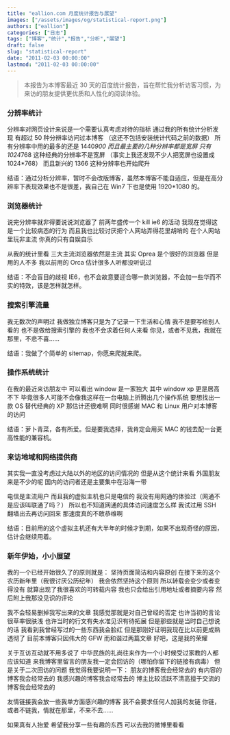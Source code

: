 ```yaml
---
title: "eallion.com 月度统计报告与展望"
images: ["/assets/images/og/statistical-report.png"]
authors: ["eallion"]
categories: ["日志"]
tags: ["博客","统计","报告","分析","展望"]
draft: false
slug: "statistical-report"
date: "2011-02-03 00:00:00"
lastmod: "2011-02-03 00:00:00"
---
```


<blockquote > 本报告为本博客最近 30 天的百度统计报告，旨在帮忙我分析访客习惯，为来访的朋友提供更优质和人性化的阅读体验。</blockquote>

### 分辨率统计

分辨率对网页设计来说是一个需要认真考虑对待的指标
通过我的所有统计分析发现
有超过 50 种分辨率访问过本博客
（这还不包括安装统计代码之前的数据）
所有分辨率中用的最多的还是 1440*900
而且最主要的几种分辨率都是宽屏
只有 1024*768 这种经典的分辨率不是宽屏
（事实上我还发现不少人把宽屏也设置成 1024*768）
而且新兴的 1366 这种分辨率也开始爬升

结语：通过分析分辨率，暂时不会改版博客，虽然本博客不能自适应，但是在高分辨率下表现效果也不是很差，我自己在 Win7 下也是使用 1920*1080 的。

### 浏览器统计

说完分辨率就非得要说说浏览器了
前两年盛传一个 kill ie6 的活动
我现在觉得这是一个比较病态的行为
而且我也比较讨厌把个人网站弄得花里胡哨的
在个人网站里玩非主流
你真的只有自娱自乐

从我的统计里看
三大主流浏览器依然是主流
其实 Oprea 是个很好的浏览器
但是用的人不多
我以前用的 Orca 估计很多人听都没听说过

结语：不会盲目的歧视 IE6，也不会故意要迎合哪一款浏览器，不会加一些华而不实的特效，该是怎样就怎样。

### 搜索引擎流量

我无数次的声明过
我做独立博客只是为了记录一下生活和心情
我不是要写给别人看的
也不是做给搜索引擎的
我也不会求着任何人来看
你见，或者不见我，我就在那里，不悲不喜……

结语：我做了个简单的 sitemap，你愿来爬就来爬。

### 操作系统统计

在我的最近来访朋友中
可以看出 window 是一家独大
其中 window xp 更是居高不下
毕竟很多人可能不会像我这样在一台电脑上折腾出几个操作系统
要想找出一款 OS 替代经典的 XP 那估计还很难啊
同时很感谢 MAC 和 Linux 用户对本博客的访问

结语：萝卜青菜，各有所爱。但是要我选择，我肯定会用买 MAC 的钱去配一台更高性能的兼容机。

### 来访地域和网络提供商

其实我一直没考虑过大陆以外的地区的访问情况的
但是从这个统计来看
外国朋友来是不少的呢
国内的访问者还是主要集中在沿海一带

电信是主流用户
而且我的虚拟主机也只是电信的
我没有用网通的体验过（网通不是应该叫联通了吗？）
所以也不知道网通的具体访问速度怎么样
我试过用 SSH 翻墙出去再访问回来
那速度真的不敢恭维啊

结语：目前用的这个虚拟主机还有大半年的时候才到期，如果不出现奇怪的原因，估计会继续用着。

### 新年伊始，小小展望

我的一个已经开始很久了的原则就是：
坚持页面简洁和内容原创
在接下来的这个农历新年里（我很讨厌公历纪年）
我会依然坚持这个原则
所以转载会变少或者变得没有
就算出现了我很喜欢的可转载内容
我也只会给出引用地址或者摘要内容
然后附上我那没见识的评论

我不会轻易删掉我写出来的文章
我感觉那就是对自己曾经的否定
也许当初的言论很草率很肤浅
也许当时的行文有失水准见识有待拓展
但是那些就是当时自己想说的话
我看到我曾经写过的一些东西我会脸红
但是那刚好证明我现在比以前更成熟透彻了
目前本博客只因伟大的 GFW 而和谐过两篇文章
好吧，这是我的荣耀

关于互访互动就不用多说了
中华民族的礼尚往来作为一个小时候受过家教的人都应该知道
来我博客里留言的朋友我一定会回访的（哪怕你留下的链接有病毒）
但是关于二次回访的问题
我觉得我要说明一下：
朋友的博客我会经常去的
有内容的博客我会经常去的
我感兴趣的博客我会经常去的
博主比较活跃不清高擅于交流的博客我会经常去的

友情链接我会放一些我单方面感兴趣的博客
我不会要求任何人加我的友链
你链，或者不链我，情就在那里，不来不去……

如果真有人抬爱
希望我分享一些有趣的东西
可以去我的微博里看看
